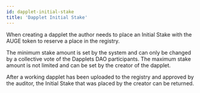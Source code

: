 ```yaml
---
id: dapplet-initial-stake
title: 'Dapplet Initial Stake'
---
```


When creating a dapplet the author needs to place an Initial Stake with the AUGE token to reserve a place in the registry.

The minimum stake amount is set by the system and can only be changed by a collective vote of the Dapplets DAO participants. The maximum stake amount is not limited and can be set by the creator of the dapplet.

After a working dapplet has been uploaded to the registry and approved by the auditor, the Initial Stake that was placed by the creator can be returned.
